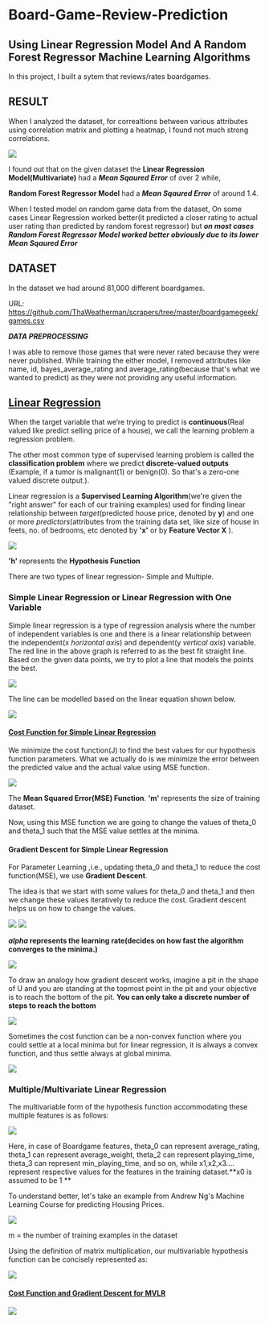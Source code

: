 # Board-Game-Review-Prediction
## Using Linear Regression Model And A Random Forest Regressor Machine Learning Algorithms
In this project, I built a sytem that reviews/rates boardgames. 

## RESULT
When I analyzed the dataset, for correaltions between various attributes using correlation matrix and plotting a heatmap, I found not much strong correlations.

![](https://github.com/kunal-visoulia/Board-Game-Review-Prediction/blob/master/images/1.png)

I found out that on the given dataset the **Linear Regression Model(Multivariate)** had a ***Mean Sqaured Error*** of over 2 while,

**Random Forest Regressor Model** had a ***Mean Sqaured Error*** of around 1.4.

When I tested model on random game data from the dataset, On some cases Linear Regression worked better(it predicted a closer rating to actual user rating than predicted by random forest regressor) but ***on most cases Random Forest Regressor Model worked better obviously due to its lower Mean Sqaured Error***

## DATASET
In the dataset we had around 81,000 different boardgames.

URL: https://github.com/ThaWeatherman/scrapers/tree/master/boardgamegeek/games.csv

**_DATA PREPROCESSING_**

I was able to remove those games that were never rated because they were never published.
While training the either model, I removed attributes like name, id, bayes_average_rating and average_rating(because that's what we wanted to predict) as they were not providing any useful information. 

## [Linear Regression](https://towardsdatascience.com/introduction-to-machine-learning-algorithms-linear-regression-14c4e325882a)
When the target variable that we’re trying to predict is **continuous**(Real valued like predict selling price of a house), we call the learning problem a regression problem.

The other most common type of supervised learning problem is called the **classification problem** where we predict **discrete-valued outputs** (Example, if a tumor is malignant(1) or benign(0). So that's a zero-one valued discrete output.). 

Linear regression is a **Supervised Learning Algorithm**(we're given the "right answer" for each of our training examples) used for finding linear relationship between _target_(predicted house price, denoted by **y**) and one or more _predictors_(attributes from the training data set, like size of house in feets, no. of bedrooms, etc denoted by **'x'** or by **Feature Vector X** ).


![](https://github.com/kunal-visoulia/Board-Game-Review-Prediction/blob/master/images/2.png)


**'h'** represents the **Hypothesis Function**

There are two types of linear regression- Simple and Multiple.

### Simple Linear Regression or Linear Regression with One Variable
Simple linear regression is a type of regression analysis where the number of independent variables is one and there is a linear relationship between the independent(x _horizontal axis_) and dependent(y _vertical axis_) variable. The red line in the above graph is referred to as the best fit straight line. Based on the given data points, we try to plot a line that models the points the best. 

![](https://github.com/kunal-visoulia/Board-Game-Review-Prediction/blob/master/images/3.png)

The line can be modelled based on the linear equation shown below.

![](https://github.com/kunal-visoulia/Board-Game-Review-Prediction/blob/master/images/9.png)

#### [Cost Function for Simple Linear Regression](https://medium.com/@lachlanmiller_52885/machine-learning-week-1-cost-function-gradient-descent-and-univariate-linear-regression-8f5fe69815fd)
We minimize the cost function(J) to find the best values for our hypothesis function parameters.
What we actually do is we minimize the error between the predicted value and the actual value using MSE function.

![](https://github.com/kunal-visoulia/Board-Game-Review-Prediction/blob/master/images/5.png)

The **Mean Squared Error(MSE) Function**. **'m'** represents the size of training dataset. 

Now, using this MSE function we are going to change the values of theta_0 and theta_1 such that the MSE value settles at the minima.

#### Gradient Descent for Simple Linear Regression
For Parameter Learning ,i.e., updating theta_0 and theta_1 to reduce the cost function(MSE), we use **Gradient Descent**.

The idea is that we start with some values for theta_0 and theta_1 and then we change these values iteratively to reduce the cost. Gradient descent helps us on how to change the values.

![](https://github.com/kunal-visoulia/Board-Game-Review-Prediction/blob/master/images/7.png)
![](https://github.com/kunal-visoulia/Board-Game-Review-Prediction/blob/master/images/8.png)

**_alpha_ represents the learning rate(decides on how fast the algorithm converges to the minima.)**

![](https://github.com/kunal-visoulia/Board-Game-Review-Prediction/blob/master/images/4.png)

To draw an analogy how gradient descent works, imagine a pit in the shape of U and you are standing at the topmost point in the pit and your objective is to reach the bottom of the pit. **You can only take a discrete number of steps to reach the bottom**

![](https://github.com/kunal-visoulia/Board-Game-Review-Prediction/blob/master/images/6.png)

Sometimes the cost function can be a non-convex function where you could settle at a local minima but for linear regression, it is always a convex function, and thus settle always at global minima.

![](https://github.com/kunal-visoulia/Board-Game-Review-Prediction/blob/master/images/10.png)

### Multiple/Multivariate Linear Regression 
The multivariable form of the hypothesis function accommodating these multiple features is as follows:

![](https://github.com/kunal-visoulia/Board-Game-Review-Prediction/blob/master/images/12.png)

Here, in case of Boardgame features, theta_0 can represent average_rating, theta_1 can represent average_weight, theta_2 can represent playing_time, theta_3 can represent min_playing_time, and so on, while x1,x2,x3.... represent respective values for the features in the training dataset.**x0 is assumed to be 1 **

To understand better, let's take an example from Andrew Ng's Machine Learning Course for predicting Housing Prices.

![](https://github.com/kunal-visoulia/Board-Game-Review-Prediction/blob/master/images/15.png)

m = the number of training examples in the dataset

Using the definition of matrix multiplication, our multivariable hypothesis function can be concisely represented as:

![](https://github.com/kunal-visoulia/Board-Game-Review-Prediction/blob/master/images/13.png)

#### [Cost Function and Gradient Descent for MVLR](https://www.ritchieng.com/multi-variable-linear-regression/)

![](https://github.com/kunal-visoulia/Board-Game-Review-Prediction/blob/master/images/14.png)





